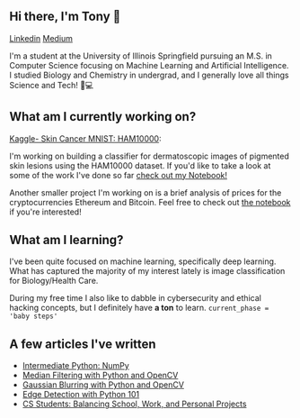 

## Hi there, I'm Tony 👋 
[Linkedin](https://www.linkedin.com/in/antonio-d-flores/) [Medium](https://medium.com/@florestony5454)


I'm a student at the University of Illinois Springfield pursuing an M.S. in Computer Science focusing on Machine Learning and Artificial Intelligence. I studied Biology and Chemistry in undergrad, and I generally love all things Science and Tech! 🧪💻

## What am I currently working on?
[Kaggle- Skin Cancer MNIST: HAM10000](https://www.kaggle.com/kmader/skin-cancer-mnist-ham10000): 

I'm working on building a classifier for dermatoscopic images of pigmented skin lesions using the HAM10000 dataset. 
If you'd like to take a look at some of the work I've done so far [check out my Notebook!](https://github.com/florestony54/skin-lesion/blob/main/skin_lesion.ipynb)

Another smaller project I'm working on is a brief analysis of prices for the cryptocurrencies Ethereum and Bitcoin. Feel free to check out [the notebook](https://github.com/florestony54/Eth_vs_Btc/blob/main/Eth_vs_Btc.ipynb) if you're interested!

## What am I learning?

I've been quite focused on machine learning, specifically deep learning. What has captured the majority of my interest lately is image classification for Biology/Health Care. 

During my free time I also like to dabble in cybersecurity and ethical hacking concepts, but I definitely have **a ton** to learn. `current_phase = 'baby steps'`

## A few articles I've written
- [Intermediate Python: NumPy](https://towardsdatascience.com/intermediate-python-numpy-cec1c192b8e6)
- [Median Filtering with Python and OpenCV](https://medium.com/@florestony5454/median-filtering-with-python-and-opencv-2bce390be0d1)
- [Gaussian Blurring with Python and OpenCV](https://medium.com/analytics-vidhya/gaussian-blurring-with-python-and-opencv-ba8429eb879b)
- [Edge Detection with Python 101](https://medium.com/@florestony5454/edge-detection-with-python-101-b83d78f240c0)
- [CS Students: Balancing School, Work, and Personal Projects](https://medium.com/swlh/cs-students-balancing-school-work-and-personal-projects-52eb201790d)



<!--
**florestony54/florestony54** is a ✨ _special_ ✨ repository because its `README.md` (this file) appears on your GitHub profile.

Here are some ideas to get you started:

- 🔭 I’m currently working on ...
- 🌱 I’m currently learning ...
- 👯 I’m looking to collaborate on ...
- 🤔 I’m looking for help with ...
- 💬 Ask me about ...
- 📫 How to reach me: ...
- 😄 Pronouns: ...
- ⚡ Fun fact: ...
-->
